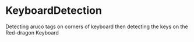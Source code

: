 # KeyboardDetection
Detecting aruco tags on corners of keyboard then detecting the keys on the Red-dragon Keyboard
